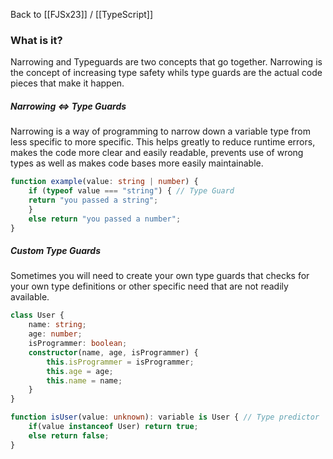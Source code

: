 Back to [[FJSx23]] / [[TypeScript]]
### What is it?
Narrowing and Typeguards are two concepts that go together. Narrowing is the concept of increasing type safety whils type guards are the actual code pieces that make it happen.
##### Narrowing <=> Type Guards
Narrowing is a way of programming to narrow down a variable type from less specific to more specific. This helps greatly to reduce runtime errors, makes the code more clear and easily readable, prevents use of wrong types as well as makes code bases more easily maintainable. 
```typescript
function example(value: string | number) {
	if (typeof value === "string") { // Type Guard
	return "you passed a string";
	}
	else return "you passed a number";
}
```
##### Custom Type Guards
Sometimes you will need to create your own type guards that checks for your own type definitions or other specific need that are not readily available.
```typescript
class User {
	name: string;
	age: number;
	isProgrammer: boolean;
	constructor(name, age, isProgrammer) {
		this.isProgrammer = isProgrammer;
		this.age = age;
		this.name = name;
	}
}

function isUser(value: unknown): variable is User { // Type predictor
	if(value instanceof User) return true;
	else return false;
}
```
